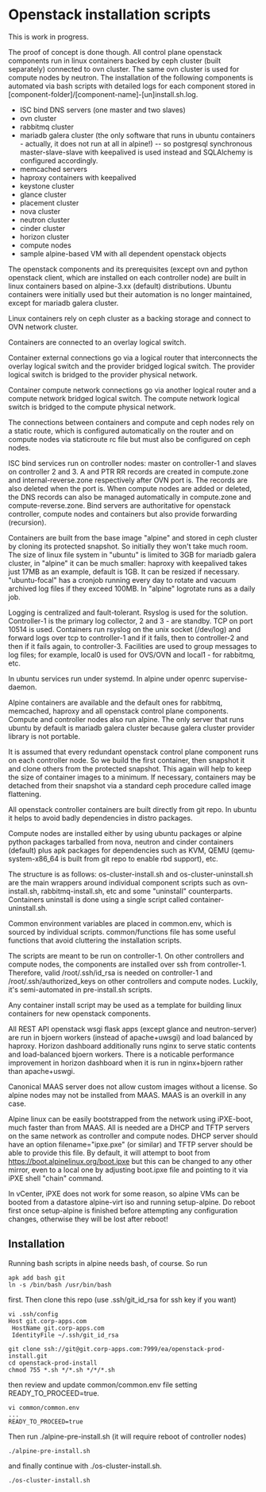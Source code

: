 # Openstack installation scripts

This is work in progress. 

The proof of concept is done though. All control plane openstack components run in linux containers backed by ceph cluster (built separately) connected to ovn cluster. The same ovn cluster is used for compute nodes by neutron. The installation of the following components is automated via bash scripts with detailed logs for each component stored in [component-folder]/[component-name]-[un]install.sh.log.

- ISC bind DNS servers (one master and two slaves)
- ovn cluster
- rabbitmq cluster
- mariadb galera cluster (the only software that runs in ubuntu containers - actually, it does not run at all in alpine!)
-- so postgresql synchronous master-slave-slave with keepalived is used instead and SQLAlchemy is configured accordingly. 
- memcached servers
- haproxy containers with keepalived
- keystone cluster
- glance cluster
- placement cluster
- nova cluster
- neutron cluster
- cinder cluster
- horizon cluster
- compute nodes
- sample alpine-based VM with all dependent openstack objects 

The openstack components and its prerequisites (except ovn and python openstack client, which are installed on each controller node) are built in linux containers based on alpine-3.xx (default) distributions. Ubuntu containers were initially used but their automation is no longer maintained, except for mariadb galera cluster.

Linux containers rely on ceph cluster as a backing storage and connect to OVN network cluster.

Containers are connected to an overlay logical switch. 

Container external connections go via a logical router that interconnects the overlay logical switch and the provider bridged logical switch. The provider logical switch is bridged to the provider physical network.

Container compute network connections go via another logical router and a compute network bridged logical switch. The compute network logical switch is bridged to the compute physical network. 

The connections between containers and compute and ceph nodes rely on a static route, which is configured automatically on the router and on compute nodes via staticroute rc file but must also be configured on ceph nodes.

ISC bind services run on controller nodes: master on controller-1 and slaves on controller 2 and 3. A and PTR RR records are created in compute.zone and internal-reverse.zone respectively after OVN port is. The records are also deleted when the port is. When compute nodes are added or deleted, the DNS records can also be managed automatically in compute.zone and compute-reverse.zone. Bind servers are authoritative for openstack controller, compute nodes and containers but also provide forwarding (recursion).

Containers are built from the base image "alpine" and stored in ceph cluster by cloning its protected snapshot. So initially they won't take much room. The size of linux file system in "ubuntu" is limited to 3GB for mariadb galera cluster, in "alpine" it can be much smaller: haproxy with keepalived takes just 17MB as an example, default is 1GB. It can be resized if necessary. "ubuntu-focal" has a cronjob running every day to rotate and vacuum archived log files if they exceed 100MB. In "alpine" logrotate runs as a daily job.

Logging is centralized and fault-tolerant. Rsyslog is used for the solution. Controller-1 is the primary log collector, 2 and 3 - are standby. TCP on port 10514 is used. Containers run rsyslog on the unix socket (/dev/log) and forward logs over tcp to controller-1 and if it fails, then to controller-2 and then if it fails again, to controller-3. Facilities are used to group messages to log files; for example, local0 is used for OVS/OVN and local1 - for rabbitmq, etc.

In ubuntu services run under systemd. In alpine under openrc supervise-daemon.

Alpine containers are available and the default ones for rabbitmq, memcached, haproxy and all openstack control plane components. Compute and controller nodes also run alpine. The only server that runs ubuntu by default is mariadb galera cluster because galera cluster provider library is not portable.

It is assumed that every redundant openstack control plane component runs on each controller node. So we build the first container, then snapshot it and clone others from the protected snapshot. This again will help to keep the size of container images to a minimum. If necessary, containers may be detached from their snapshot via a standard ceph procedure called image flattening.

All openstack controller containers are built directly from git repo. In ubuntu it helps to avoid badly dependencies in distro packages. 

Compute nodes are installed either by using ubuntu packages or alpine python packages tarballed from nova, neutron and cinder containers (default) plus apk packages for dependencies such as KVM, QEMU (qemu-system-x86_64 is built from git repo to enable rbd support), etc.

The structure is as follows: os-cluster-install.sh and os-cluster-uninstall.sh are the main wrappers around individual component scripts such as ovn-install.sh, rabbitmq-install.sh, etc and some "uninstall" counterparts. Containers uninstall is done using a single script called container-uninstall.sh. 

Common environment variables are placed in common.env, which is sourced by individual scripts. common/functions file has some useful functions that avoid cluttering the installation scripts.

The scripts are meant to be run on controller-1. On other controllers and compute nodes, the components are installed over ssh from controller-1. Therefore, valid /root/.ssh/id_rsa is needed on controller-1 and /root/.ssh/authorized_keys on other controllers and compute nodes. Luckily, it's semi-automated in pre-install.sh scripts.

Any container install script may be used as a template for building linux containers for new openstack components.

All REST API openstack wsgi flask apps (except glance and neutron-server) are run in bjoern workers (instead of apache+uwsgi) and load balanced by haproxy. Horizon dashboard additionally runs nginx to serve static contents and load-balanced bjoern workers. There is a noticable performance improvement in horizon dashboard when it is run in nginx+bjoern rather than apache+uswgi.

Canonical MAAS server does not allow custom images without a license. So alpine nodes may not be installed from MAAS. MAAS is an overkill in any case.

Alpine linux can be easily bootstrapped from the network using iPXE-boot, much faster than from MAAS. All is needed are a DHCP and TFTP servers on the same network as controller and compute nodes. DHCP server should have an option filename="ipxe.pxe" (or similar) and TFTP server should be able to provide this file. By default, it will attempt to boot from https://boot.alpinelinux.org/boot.ipxe but this can be changed to any other mirror, even to a local one by adjusting boot.ipxe file and pointing to it via iPXE shell "chain" command. 

In vCenter, iPXE does not work for some reason, so alpine VMs can be booted from a datastore alpine-virt iso and running setup-alpine. Do reboot first once setup-alpine is finished before attempting any configuration changes, otherwise they will be lost after reboot!

## Installation

Running bash scripts in alpine needs bash, of course. So run 

```
apk add bash git
ln -s /bin/bash /usr/bin/bash
```

first. Then clone this repo (use .ssh/git_id_rsa for ssh key if you want)

```
vi .ssh/config
Host git.corp-apps.com
 HostName git.corp-apps.com
 IdentityFile ~/.ssh/git_id_rsa

git clone ssh://git@git.corp-apps.com:7999/ea/openstack-prod-install.git
cd openstack-prod-install
chmod 755 *.sh */*.sh */*/*.sh
```

then review and update common/common.env file setting READY_TO_PROCEED=true. 

```
vi common/common.env
...
READY_TO_PROCEED=true
```

Then run ./alpine-pre-install.sh (it will require reboot of controller nodes)

```
./alpine-pre-install.sh
```

and finally continue with ./os-cluster-install.sh.

```
./os-cluster-install.sh
```
